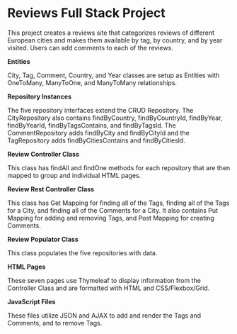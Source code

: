 # Reviews Full Stack Project

This project creates a reviews site that categorizes reviews of different European cities and makes them available by tag, by country, and by year visited.  Users can add comments to each of the reviews.

**Entities**

City, Tag, Comment, Country, and Year classes are setup as Entities with OneToMany, ManyToOne, and ManyToMany relationships.

**Repository Instances**

The five repository interfaces extend the CRUD Repository.  The CityRepository also contains findByCountry, findByCountryId, findByYear, findByYearId, findByTagsContains, and findByTagsId.  The CommentRepository adds findByCity and findByCityId and the TagRepository adds findByCitiesContains and findByCitiesId.

**Review Controller Class**

This class has findAll and findOne methods for each repository that are then mapped to group and individual HTML pages.

**Review Rest Controller Class**

This class has Get Mapping for finding all of the Tags, finding all of the Tags for a City, and finding all of the Comments for a City.  It also contains Put Mapping for adding and removing Tags, and Post Mapping for creating Comments.

**Review Populator Class**

This class populates the five repositories with data.

**HTML Pages**

These seven pages use Thymeleaf to display information from the Controller Class and are formatted with HTML and CSS/Flexbox/Grid.

**JavaScript Files**

These files utilize JSON and AJAX to add and render the Tags and Comments, and to remove Tags.